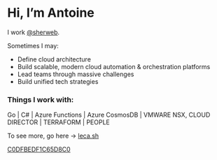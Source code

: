 # Hi, I’m Antoine

I work [@sherweb](https://github.com/sherweb).

Sometimes I may:
- Define cloud architecture
- Build scalable, modern cloud automation & orchestration platforms
- Lead teams through massive challenges
- Build unified tech strategies

### Things I work with:
Go | C# | Azure Functions | Azure CosmosDB | VMWARE NSX, CLOUD DIRECTOR | TERRAFORM | PEOPLE 

To see more, go here -> [leca.sh](https://leca.sh)

[C0DFBEDF1C65D8C0](https://github.com/nutgood.gpg)